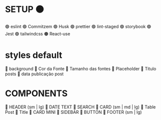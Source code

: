 # SETUP 🟠
🟢  eslint
🟢  Commitzem
🟢  Husk
🟢  prettier
🟢  lint-staged
🟢  storybook
🟢  Jest
🟢  tailwindcss
🟠  React-use

# styles default

🔴 background 
🔴 Cor da Fonte 
🔴 Tamanho das fontes 
  🔴 Placeholder 
  🔴 Titulo posts 
  🔴 data publicação post 

# COMPONENTS
🔴 HEADER (sm | lg)
🔴 DATE TEXT
🔴 SEARCH
🔴 CARD (sm | md | lg)
🔴 Table Post
🔴 Title
🔴 CARD MINI
🔴 SIDEBAR
🔴 BUTTON
🔴 FOOTER (sm | lg)


